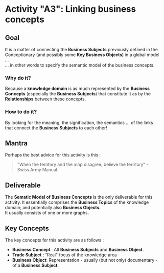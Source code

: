 # Activity "A3": Linking business concepts 

## Goal
It is a matter of connecting the __Business Subjects__ previously defined in the Conceptionary (and possibly some __Key Business Objects__) in a global model ...   
... in other words to specify the semantic model of the business concepts.

### Why do it?
Because a __knowledge domain__ is as much represented by the __Business Concepts__ (especially the __Business Subjects__) that constitute it as by the __Relationships__ between these concepts.

### How to do it?
By looking for the meaning, the signification, the semantics ... of the links that connect the __Business Subjects__ to each other!

## Mantra
Perhaps the best advice for this activity is this : 
> "When the territory and the map disagree, believe the territory" - Swiss Army Manual. 

## Deliverable
The __Sematic Model of Business Concepts__ is the only deliverable for this activity. It essentially comprises the __Business Topics__ of the knowledge domain; and potentially also __Business Objects__.   
It usually consists of one or more graphs.
 
## Key Concepts
The key concepts for this activity are as follows : 
* __Business Concept__ : All __Business Subjects__ and __Business Object__.
* __Trade Subject__ : "Real" focus of the knowledge area
* __Business Object__: Representation - usually (but not only) documentary - of a __Business Subject__.


